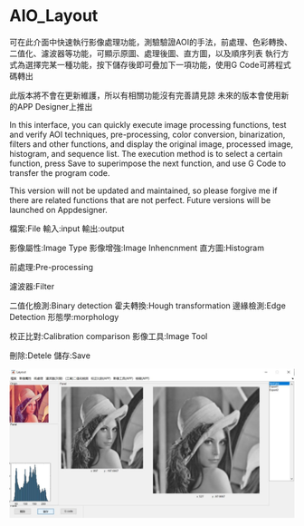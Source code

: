 # AIO_Layout

可在此介面中快速執行影像處理功能，測驗驗證AOI的手法，前處理、色彩轉換、二值化、濾波器等功能，可顯示原圖、處理後圖、直方圖，以及順序列表
執行方式為選擇完某一種功能，按下儲存後即可疊加下一項功能，使用G Code可將程式碼轉出

此版本將不會在更新維護，所以有相關功能沒有完善請見諒
未來的版本會使用新的APP Designer上推出

In this interface, you can quickly execute image processing functions, test and verify AOI techniques, pre-processing, color conversion, binarization, filters and other functions, and display the original image, processed image, histogram, and sequence list.
The execution method is to select a certain function, press Save to superimpose the next function, and use G Code to transfer the program code.

This version will not be updated and maintained, so please forgive me if there are related functions that are not perfect.
Future versions will be launched on Appdesigner.

檔案:File
  輸入:input
  輸出:output
  
影像屬性:Image Type
  影像增強:Image Inhencnment
  直方圖:Histogram

前處理:Pre-processing

濾波器:Filter
    
二值化檢測:Binary detection
  霍夫轉換:Hough transformation
  邊緣檢測:Edge Detection
  形態學:morphology
  
校正比對:Calibration comparison
影像工具:Image Tool

刪除:Detele
儲存:Save

![image](https://github.com/MoonUsagi/AIO_Layout/blob/master/img.JPG)
